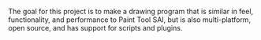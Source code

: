 The goal for this project is to make a drawing program that is similar in feel, functionality, and performance to Paint Tool SAI, but is also multi-platform, open source, and has support for scripts and plugins.